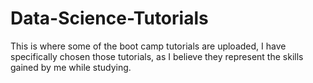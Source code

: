 # Data-Science-Tutorials

This is where some of the boot camp tutorials are uploaded, I have specifically chosen those tutorials, as I believe they represent the skills gained by me while studying. 
